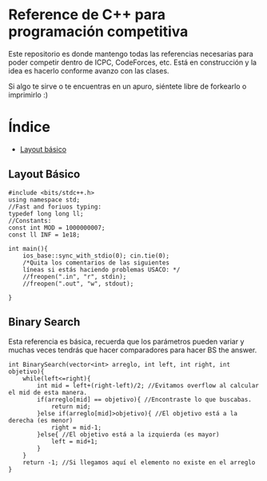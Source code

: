 # Reference de C++ para programación competitiva 
Este repositorio es donde mantengo todas las referencias necesarias para poder competir dentro de ICPC, CodeForces, etc. 
Está en construcción y la idea es hacerlo conforme avanzo con las clases.

Si algo te sirve o te encuentras en un apuro, siéntete libre de forkearlo o imprimirlo :)  
  
# Índice
* [Layout básico](#Plantilla)


## Layout Básico 
<a name="Plantilla"></a>
```
#include <bits/stdc++.h>
using namespace std;
//Fast and foriuos typing:
typedef long long ll;
//Constants:
const int MOD = 1000000007;
const ll INF = 1e18;

int main(){
    ios_base::sync_with_stdio(0); cin.tie(0);
    /*Quita los comentarios de las siguientes 
    líneas si estás haciendo problemas USACO: */
    //freopen(".in", "r", stdin);
    //freopen(".out", "w", stdout);
    
}

```

## Binary Search
<a name="BS"></a>
Esta referencia es básica, recuerda que los parámetros pueden variar y muchas veces tendrás que hacer comparadores para hacer BS the answer.
```
int BinarySearch(vector<int> arreglo, int left, int right, int objetivo){
    while(left<=right){
        int mid = left+(right-left)/2; //Evitamos overflow al calcular el mid de esta manera.
        if(arreglo[mid] == objetivo){ //Encontraste lo que buscabas.
            return mid;
        }else if(arreglo[mid]>objetivo){ //El objetivo está a la derecha (es menor)
            right = mid-1;
        }else{ //El objetivo está a la izquierda (es mayor)
            left = mid+1;
        }
    }
    return -1; //Si llegamos aquí el elemento no existe en el arreglo
}
```